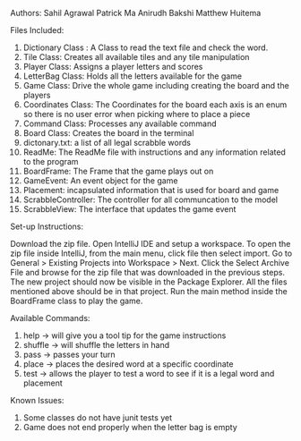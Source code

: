Authors: 
Sahil Agrawal
Patrick Ma
Anirudh Bakshi 
Matthew Huitema



Files Included:

1. Dictionary Class : A Class to read the text file and check the word.  
2. Tile Class: Creates all available tiles and any tile manipulation
3. Player Class: Assigns a player letters and scores
4. LetterBag Class: Holds all the letters available for the game
5. Game Class: Drive the whole game including creating the board and the players
6. Coordinates Class: The Coordinates for the board each axis is an enum so there is no user error when picking where to place a piece
7. Command Class: Processes any available command
8. Board Class: Creates the board in the terminal
9. dictonary.txt: a list of all legal scrabble words
10. ReadMe: The ReadMe file with instructions and any information related to the program 
11. BoardFrame: The Frame that the game plays out on 
12. GameEvent: An event object for the game
13. Placement: incapsulated information that is used for board and game
14. ScrabbleController: The controller for all communcation to the model 
15. ScrabbleView: The interface that updates the game event



Set-up Instructions:

Download the zip file. Open IntelliJ IDE and setup a workspace. To open the zip file inside IntelliJ,
from the main menu, click file then select import. Go to General > Existing Projects into Workspace > Next. 
Click the Select Archive File and browse for the zip file that was downloaded in the previous steps. 
The new project should now be visible in the Package Explorer. All the files mentioned above should be in that project. 
Run the main method inside the BoardFrame class to play the game.


Available Commands:
1. help -> will give you a tool tip for the game instructions
2. shuffle -> will shuffle the letters in hand 
3. pass -> passes your turn 
4. place -> places the desired word at a specific coordinate
5. test -> allows the player to test a word to see if it is a legal word and placement



Known Issues: 
1. Some classes do not have junit tests yet
2. Game does not end properly when the letter bag is empty

